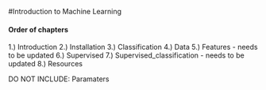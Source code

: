 #Introduction to Machine Learning 
#### Order of chapters
1.) Introduction
2.) Installation 
3.) Classification
4.) Data
5.) Features - needs to be updated
6.) Supervised
7.) Supervised_classification - needs to be updated
8.) Resources

DO NOT INCLUDE: Paramaters